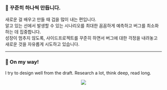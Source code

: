 ### 🦊 꾸준히 하나씩 만듭니다.



새로운 걸 배우고 만들 때 겁을 많이 내는 편입니다. <br/>
알고 있는 선에서 발생할 수 있는 시나리오를 최대한 꼼꼼하게 예측하고 버그를 최소화하는 데 집중합니다. <br/>
성장이 멈추지 않도록, 사이드프로젝트를 꾸준히 하면서 버그에 대한 걱정을 내려놓고 새로운 것을 자유롭게 시도하고 있습니다. 

---

### 🦊 On my way! 

I try to design well from the draft. 
Research a lot, think deep, read long. 


<p align='center'>
  <img src="https://img.shields.io/badge/react_native-%2320232a.svg?style=flat-square&logo=react&logoColor=%2361DAFB"/>
</p>
